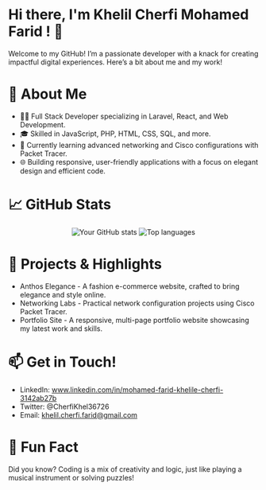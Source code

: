 #  Hi there, I'm Khelil Cherfi Mohamed Farid ! 👋

Welcome to my GitHub! I’m a passionate developer with a knack for creating impactful digital experiences. Here’s a bit about me and my work!

# 🌟 About Me
+ 👨‍💻 Full Stack Developer specializing in Laravel, React, and Web Development.
+ 🎓 Skilled in JavaScript, PHP, HTML, CSS, SQL, and more.
+ 🌱 Currently learning advanced networking and Cisco configurations with Packet Tracer.
+ 🌐 Building responsive, user-friendly applications with a focus on elegant design and efficient code.
# 📈 GitHub Stats
<p align="center"> <img src="https://github-readme-stats.vercel.app/api?username=farid-kheli&show_icons=true&theme=radical" alt="Your GitHub stats" /> <img src="https://github-readme-stats.vercel.app/api/top-langs/?username=farid-kheli&layout=compact&theme=radical" alt="Top languages" /> </p>

# 🚀 Projects & Highlights
+ Anthos Elegance - A fashion e-commerce website, crafted to bring elegance and style online.
+ Networking Labs - Practical network configuration projects using Cisco Packet Tracer.
+ Portfolio Site - A responsive, multi-page portfolio website showcasing my latest work and skills.

  
# 📫 Get in Touch!
+ LinkedIn: www.linkedin.com/in/mohamed-farid-khelile-cherfi-3142ab27b
+ Twitter: @CherfiKhel36726
+ Email: khelil.cherfi.farid@gmail.com

# 🌱 Fun Fact
Did you know? Coding is a mix of creativity and logic, just like playing a musical instrument or solving puzzles!
